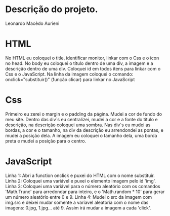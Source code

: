 # Descrição do projeto.
<p>Leonardo Macêdo Aurieni</p>

# HTML
<p>No HTML eu coloquei o title, identificar monitor, linkar com o Css e o icon no head. No body eu coloquei o título dentro de uma div, a imagem e a descrição dentro de uma div. Coloquei id em todos itens para linkar com o Css e o JavaScript. Na linha da imagem coloquei o comando: onclick="substituir()" (função clicar) para linkar no JavaScript</p>

# Css
<p> Primeiro eu zerei o margin e o padding da página. Mudei a cor de fundo do meu site. Dentro das div´s eu centralizei, mudei a cor e a fonte do título e descrição, na descrição coloquei uma sombra. Nas div´s eu mudei as bordas, a cor e o tamanho, na div da descrição eu arrendondei as pontas, e mudei a posição dela. A imagem eu coloquei o tamanho dela, uma borda preta e mudei a posição para o centro.

# JavaScript
<p> Linha 1: Abri a function onclick e puxei do HTML com o nome substituir.
Linha 2: Coloquei uma variável e puxei o elemento imagem pelo id 'img'.
Linha 3: Coloquei uma variável para o número aleatório com os comandos 'Math.Trunc' para arredondar para inteiro, e o 'Math.random * 10' para gerar um número aleatório entre 0 e 9.
Linha 4: Mudei o src da imagem com img.src e deixei mudar somente a varíavel aleatoria com o nome das imagens: 0.jpg, 1.jpg... até 9.
Assim irá mudar a imagem a cada 'click'.